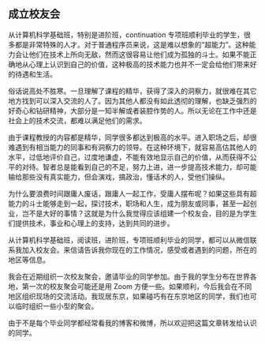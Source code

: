 <div class="inner">
<h2>成立校友会</h2>
<p>从计算机科学基础班，特别是进阶班，continuation 专项班顺利毕业的学生，很多都是非常特殊的人才。对于普通程序员来说，这是难以想象的“超能力”。这种能力会让他们在技术上所向无敌，然而这很容易让他们成为孤独的斗士。如果不能正确地从心理上认识到自己的价值，这种极高的技术能力也并不一定会给他们带来好的待遇和生活。</p>
<p>俗话说高处不胜寒。一旦理解了课程的精华，获得了深入的洞察力，就很难在其它地方找到可以深入交流的人了。因为其他人都没有如此透彻的理解，也缺乏强烈的好奇心和钻研精神，大部分是一知半解或者装腔作势的人。所以无论在工作中还是社会上的技术交流，都难以满足他们的需求。</p>
<p>由于课程教授的内容都是精华，同学很多都达到极高的水平。进入职场之后，却很难遇到有相当能力的同事和有洞察力的领导。在这种环境下，就容易高估其他人的水平，过低地评价自己，过度地谦虚，不能有效地显示自己的价值，从而获得不公平的对待。智者总是能看到自己的不足，努力上进，进一步提高技术能力，却可能输给那些没有真实能力，但会演戏，搞政治，懂话术的人，受他们操纵。</p>
<p>为什么要浪费时间跟庸人废话，跟庸人一起工作，受庸人摆布呢？如果这些具有超能力的斗士能够走到一起，探讨技术，职场和人生，成为朋友或同事，甚至一起创业，岂不是大好的事情？这就是为什么我觉得应该组建一个校友会，目的是为学生们提供技术，事业和心理上的支持，达到共同的进步。</p>
<p>从计算机科学基础班，阅读班，进阶班，专项班顺利毕业的同学，都可以从微信联系我加入校友会。来信请告诉我你现在的工作情况，感受或者遇到的问题，所在的地区等信息。</p>
<p>我会在近期组织一次校友聚会，邀请毕业的同学参加。由于我的学生分布在世界各地，第一次的校友聚会可能还是用 Zoom 方便一些。如果顺利，今后我会在不同地区组织现场的交流活动。我现居东京，如果碰巧有在东京地区的同学，我们也可以临时组织一些小型的聚会。</p>
<p>由于不是每个毕业同学都经常看我的博客和微博，所以欢迎把这篇文章转发给认识的同学。</p>
</div>
    